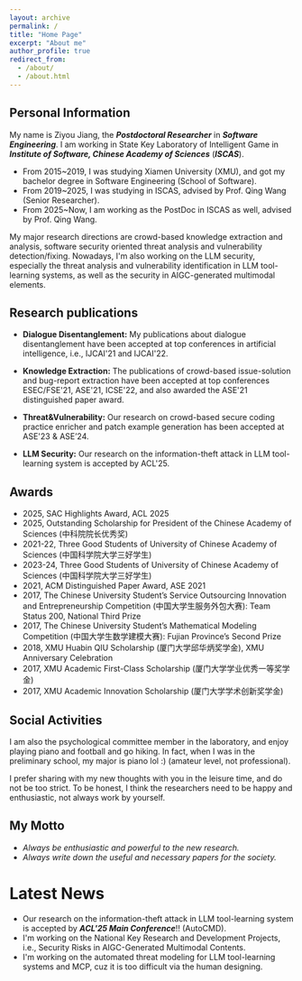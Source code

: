 ```yaml
---
layout: archive
permalink: /
title: "Home Page"
excerpt: "About me"
author_profile: true
redirect_from: 
  - /about/
  - /about.html
---
```

## Personal Information

My name is Ziyou Jiang, the **_Postdoctoral Researcher_** in **_Software Engineering_**. 
I am working in State Key Laboratory of Intelligent Game in **_Institute of Software, Chinese Academy of Sciences_** (**_ISCAS_**).
- From 2015~2019, I was studying Xiamen University (XMU), and got my bachelor degree in Software Engineering (School of Software).
- From 2019~2025, I was studying in ISCAS, advised by Prof. Qing Wang (Senior Researcher).
- From 2025~Now, I am working as the PostDoc in ISCAS as well, advised by Prof. Qing Wang.

My major research directions are crowd-based knowledge extraction and analysis, software security oriented threat analysis and vulnerability detection/fixing.
Nowadays, I'm also working on the LLM security, especially the threat analysis and vulnerability identification in LLM tool-learning systems, 
as well as the security in AIGC-generated multimodal elements.

## Research publications

- **Dialogue Disentanglement:** My publications about dialogue disentanglement have been accepted at top conferences in artificial intelligence, i.e., IJCAI'21 and IJCAI'22. 

- **Knowledge Extraction:** The publications of crowd-based issue-solution and bug-report extraction have been accepted at top conferences ESEC/FSE'21, ASE'21, ICSE'22, and also awarded the ASE'21 distinguished paper award. 

- **Threat&Vulnerability:** Our research on crowd-based secure coding practice enricher and patch example generation has been accepted at ASE'23 & ASE’24.

- **LLM Security:** Our research on the information-theft attack in LLM tool-learning system is accepted by ACL'25.

## Awards

- 2025, SAC Highlights Award, ACL 2025
- 2025, Outstanding Scholarship for President of the Chinese Academy of Sciences (中科院院长优秀奖)
- 2021-22, Three Good Students of University of Chinese Academy of Sciences (中国科学院大学三好学生)
- 2023-24, Three Good Students of University of Chinese Academy of Sciences (中国科学院大学三好学生)
- 2021, ACM Distinguished Paper Award, ASE 2021
- 2017, The Chinese University Student’s Service Outsourcing Innovation and Entrepreneurship Competition (中国大学生服务外包大赛): Team Status 200, National Third Prize
- 2017, The Chinese University Student’s Mathematical Modeling Competition (中国大学生数学建模大赛): Fujian Province’s Second Prize
- 2018, XMU Huabin QIU Scholarship (厦门大学邱华炳奖学金), XMU Anniversary Celebration
- 2017, XMU Academic First-Class Scholarship (厦门大学学业优秀一等奖学金)
- 2017, XMU Academic Innovation Scholarship (厦门大学学术创新奖学金)

## Social Activities

I am also the psychological committee member in the laboratory, and enjoy playing piano and football and go hiking.
In fact, when I was in the preliminary school, my major is piano lol :) (amateur level, not professional).

I prefer sharing with my new thoughts with you in the leisure time, and do not be too strict.
To be honest, I think the researchers need to be happy and enthusiastic, not always work by yourself.

## My Motto

- _Always be enthusiastic and powerful to the new research._ 
- _Always write down the useful and necessary papers for the society._

Latest News
======
- Our research on the information-theft attack in LLM tool-learning system is accepted by **_ACL'25 Main Conference_**!! (AutoCMD).
- I'm working on the National Key Research and Development Projects, i.e., Security Risks in AIGC-Generated Multimodal Contents.
- I'm working on the automated threat modeling for LLM tool-learning systems and MCP, cuz it is too difficult via the human designing.